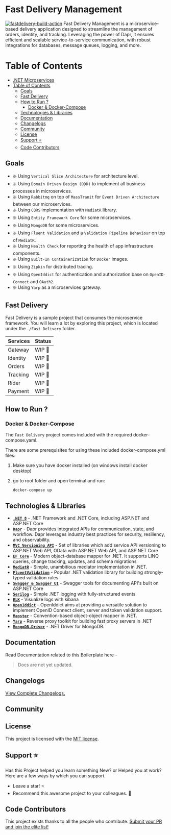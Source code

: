 ﻿# Fast Delivery Management

[![fastdelivery-build-action](https://github.com/learnwithkawsar/FastDelivery/actions/workflows/dotnet.yml/badge.svg)](https://github.com/learnwithkawsar/FastDelivery/actions/workflows/dotnet.yml)
Fast Delivery Management is a microservice-based delivery application designed to streamline the management of orders, identity, and tracking. Leveraging the power of Dapr, it ensures efficient and scalable service-to-service communication, with robust integrations for databases, message queues, logging, and more.

# Table of Contents

- [.NET Microservices](#net-microservices)
- [Table of Contents](#table-of-contents)
  - [Goals](#goals)
  - [Fast Delivery](#Fast-Delivery)
  - [How to Run ?](#how-to-run-)    
    - [Docker \& Docker-Compose](#docker--docker-compose)
  - [Technologies \& Libraries](#technologies--libraries)
  - [Documentation](#documentation)
  - [Changelogs](#changelogs)
  - [Community](#community)
  - [License](#license)
  - [Support ⭐](#support-)
  - [Code Contributors](#code-contributors)



## Goals

- :sparkle: Using `Vertical Slice Architecture` for architecture level.
- :sparkle: Using `Domain Driven Design (DDD)` to implement all business processes in microservices.
- :sparkle: Using `Rabbitmq` on top of `MassTranit` for `Event Driven Architecture` between our microservices.
- :sparkle: Using `CQRS` implementation with `MediatR` library.
- :sparkle: Using `Entity Framework Core` for some microservices.
- :sparkle: Using `MongoDB` for some microservices.
- :sparkle: Using `Fluent Validation` and a `Validation Pipeline Behaviour` on top of `MediatR`.
- :sparkle: Using `Health Check` for reporting the health of app infrastructure components.
- :sparkle: Using `Built-In Containerization` for `Docker` images.
- :sparkle: Using `Zipkin` for distributed tracing.
- :sparkle: Using `OpenIddict` for authentication and authorization base on `OpenID-Connect` and `OAuth2`.
- :sparkle: Using `Yarp` as a microservices gateway.

## Fast Delivery

Fast Delivery is a sample project that consumes the microservice framework. You will learn a lot by exploring this project, which is located under the `./Fast Delivery` folder.


| Services          | Status         |
| ----------------- | -------------- |
| Gateway           | WIP       🚧   |
| Identity          | WIP       🚧   |
| Orders            | WIP       🚧   |
| Tracking          | WIP       🚧   |
| Rider             | WIP       🚧   |
| Payment           | WIP       🚧   |

## How to Run ?

### Docker & Docker-Compose
The `Fast Delivery` project comes included with the required docker-compose.yaml.

There are some prerequisites for using these included docker-compose.yml files:

1) Make sure you have docker installed (on windows install docker desktop)

2) go to root folder and open terminal and run:

    ```
    docker-compose up 
    ```

  
## Technologies & Libraries

- **[`.NET 8`](https://dotnet.microsoft.com/download)** - .NET Framework and .NET Core, including ASP.NET and ASP.NET Core
- **[`Dapr`](https://dapr.io/)** - Dapr provides integrated APIs for communication, state, and workflow. Dapr leverages industry best practices for security, resiliency, and observability.
- **[`MVC Versioning API`](https://github.com/microsoft/aspnet-api-versioning)** - Set of libraries which add service API versioning to ASP.NET Web API, OData with ASP.NET Web API, and ASP.NET Core
- **[`EF Core`](https://github.com/dotnet/efcore)** - Modern object-database mapper for .NET. It supports LINQ queries, change tracking, updates, and schema migrations
- **[`MediatR`](https://github.com/jbogard/MediatR)** - Simple, unambitious mediator implementation in .NET.
- **[`FluentValidation`](https://github.com/FluentValidation/FluentValidation)** - Popular .NET validation library for building strongly-typed validation rules
- **[`Swagger & Swagger UI`]()** - Swagger tools for documenting API's built on ASP.NET Core
- **[`Serilog`](https://github.com/serilog/serilog)** - Simple .NET logging with fully-structured events
- **[`ELK`](https://github.com/elastic)** - Visualize logs with kibana
- **[`OpenIddict`](https://github.com/openiddict/openiddict-core)** - OpenIddict aims at providing a versatile solution to implement OpenID Connect client, server and token validation support.
- **[`Mapster`](https://github.com/MapsterMapper/Mapster)** - Convention-based object-object mapper in .NET.
- **[`Yarp`](https://github.com/microsoft/reverse-proxy)** - Reverse proxy toolkit for building fast proxy servers in .NET
- **[`MongoDB.Driver`](https://github.com/mongodb/mongo-csharp-driver)** - .NET Driver for MongoDB.

## Documentation

Read Documentation related to this Boilerplate here -
> Docs are not yet updated.

## Changelogs

[View Complete Changelogs.]()

## Community


## License

This project is licensed with the [MIT license](LICENSE).


## Support ⭐

Has this Project helped you learn something New? or Helped you at work?
Here are a few ways by which you can support.

-   Leave a star! ⭐
-   Recommend this awesome project to your colleagues. 🥇


## Code Contributors

This project exists thanks to all the people who contribute. [Submit your PR and join the elite list!](CONTRIBUTING.md)


